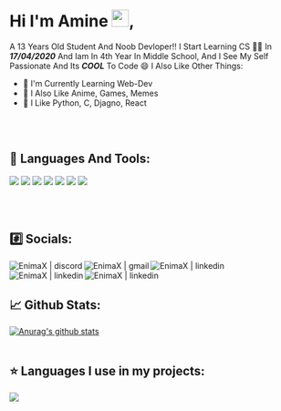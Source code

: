 # Hi I'm Amine <img src="https://raw.githubusercontent.com/MartinHeinz/MartinHeinz/master/wave.gif" width="30px">,
A 13 Years Old Student And Noob Devloper!! I Start Learning CS 👨‍💻 In **_17/04/2020_** And Iam In 4th Year In Middle School, And I See My Self Passionate And Its **_COOL_** To Code 😄 I Also Like Other Things:
- 🎯 I'm Currently Learning Web-Dev
- 💬 I Also Like Anime, Games, Memes
- 💛 I Like Python, C, Djagno, React

<br>
<br>

## 🔧 Languages And Tools:

![](https://img.shields.io/badge/OS-Linux-informational?style=flat&logo=linux&logoColor=white&color=212C42)
![](https://img.shields.io/badge/Code-Python-informational?style=flat&logo=python&logoColor=white&color=212C42)
![](https://img.shields.io/badge/Editor-VSCode-informational?style=flat&logo=visual-studio-code&logoColor=white&color=212C42)
![](https://img.shields.io/badge/Code-C-informational?style=flat&logo=c&logoColor=white&color=212C42)
![](https://img.shields.io/badge/Code-React-informational?style=flat&logo=react&logoColor=white&color=212C42)
![](https://img.shields.io/badge/Code-Django-informational?style=flat&logo=django&logoColor=white&color=212C42)
![](https://komarev.com/ghpvc/?username=Aniter-amine&color=212C42)

<br>
<br>

## #️⃣ Socials:

[<img align="left" alt="EnimaX | discord" src="https://img.icons8.com/ios-filled/48/000000/discord-logo.png"/>](https://discord.com/users/603234401572225044)
[<img align="left" alt="EnimaX | gmail" src="https://img.icons8.com/48/000000/gmail.png">](mailto://retinaenima@gmail.com)
[<img align="left" alt="EnimaX | linkedin" src="https://img.icons8.com/48/000000/linkedin.png">](https://www.linkedin.com/in/amine-aniter-5859561b8/)
[<img align="left" alt="EnimaX | linkedin" src="https://img.icons8.com/48/000000/reddit.png">](https://www.reddit.com/user/Aniter-amine)
[<img align="left" alt="EnimaX | linkedin" src="https://img.icons8.com/48/000000/dev.png">](https://www.reddit.com/user/Aniter-amine)
<br>
<br>

## 📈 Github Stats:
<a href="https://github.com/Aniter-amine/github-readme-stats">
  <img src="https://github-readme-stats.vercel.app/api?username=Aniter-amine&show_icons=true&include_all_commits=true&theme=dark&icon_color=blue" alt="Anurag's github stats" />
</a>
<br>
<br>

## ⭐️ Languages I use in my projects:

<a href="https://github.com/Aniter-amine/github-readme-stats">
  <img src="https://github-readme-stats.vercel.app/api/top-langs/?username=Aniter-amine&layout=compact&theme=dark" />
</a>

